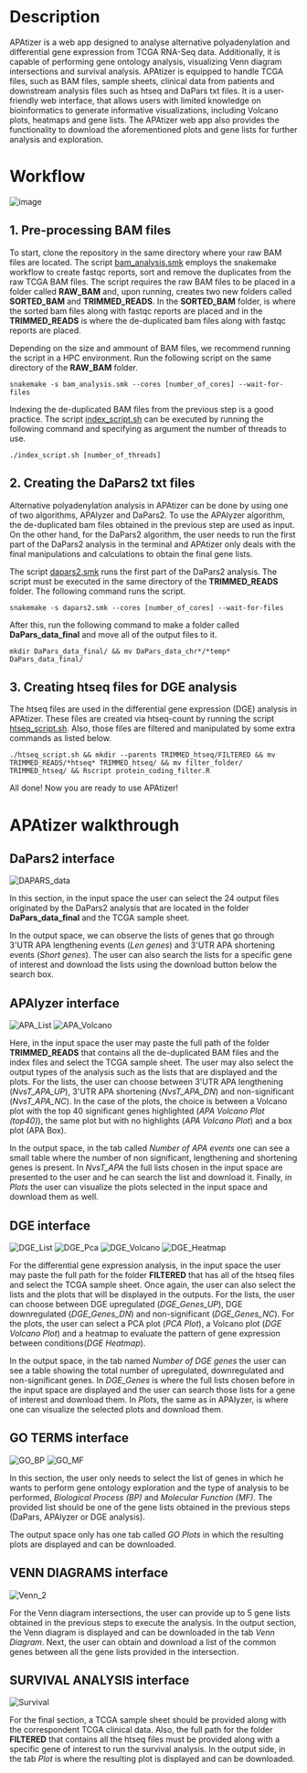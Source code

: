 # Description
APAtizer is a web app designed to analyse alternative polyadenylation and differential gene expression from TCGA RNA-Seq data. Additionally, it is capable of performing gene ontology analysis, visualizing Venn diagram intersections and survival analysis. APAtizer is equipped to handle TCGA files, such as BAM files, sample sheets, clinical data from patients and downstream analysis files such as htseq and DaPars txt files. It is a user-friendly web interface, that allows users with limited knowledge on bioinformatics to generate informative visualizations, including Volcano plots, heatmaps and gene lists. The APAtizer web app also provides the functionality to download the aforementioned plots and gene lists for further analysis and exploration. 

# Workflow
![image](https://github.com/brss12/APAtizer/assets/121204829/ea7c789d-907a-42bc-b331-94387a9b4325)

## 1. Pre-processing BAM files
To start, clone the repository in the same directory where your raw BAM files are located. The script [bam_analysis.smk](bam_analysis.smk) employs the snakemake workflow to create fastqc reports, sort and remove the duplicates from the raw TCGA BAM files. The script requires the raw BAM files to be placed in a folder called **RAW_BAM** and, upon running, creates two new folders called **SORTED_BAM** and **TRIMMED_READS**. In the **SORTED_BAM** folder, is where the sorted bam files along with fastqc reports are placed and in the **TRIMMED_READS** is where the de-duplicated bam files along with fastqc reports are placed.

Depending on the size and ammount of BAM files, we recommend running the script in a HPC environment. Run the following script on the same directory of the **RAW_BAM** folder. 
```shell
snakemake -s bam_analysis.smk --cores [number_of_cores] --wait-for-files
```
Indexing the de-duplicated BAM files from the previous step is a good practice. The script [index_script.sh](index_script.sh) can be executed by running the following command and specifying as argument the number of threads to use.
```shell
./index_script.sh [number_of_threads]
```
## 2. Creating the DaPars2 txt files
Alternative polyadenylation analysis in APAtizer can be done by using one of two algorithms, APAlyzer and DaPars2. To use the APAlyzer algorithm, the de-duplicated bam files obtained in the previous step are used as input. On the other hand, for the DaPars2 algorithm, the user needs to run the first part of the DaPars2 analysis in the terminal and APAtizer only deals with the final manipulations and calculations to obtain the final gene lists.

The script [dapars2.smk](dapars2_files/dapars2.smk) runs the first part of the DaPars2 analysis. The script must be executed in the same directory of the **TRIMMED_READS** folder. The following command runs the script.
```shell
snakemake -s dapars2.smk --cores [number_of_cores] --wait-for-files
```
After this, run the following command to make a folder called **DaPars_data_final** and move all of the output files to it.
```shell
mkdir DaPars_data_final/ && mv DaPars_data_chr*/*temp* DaPars_data_final/
```
## 3. Creating htseq files for DGE analysis
The htseq files are used in the differential gene expression (DGE) analysis in APAtizer. These files are created via htseq-count by running the script [htseq_script.sh](htseq_script.sh). Also, those files are filtered and manipulated by some extra commands as listed below.
```shell
./htseq_script.sh && mkdir --parents TRIMMED_htseq/FILTERED && mv TRIMMED_READS/*htseq* TRIMMED_htseq/ && mv filter_folder/ TRIMMED_htseq/ && Rscript protein_coding_filter.R
```
All done! Now you are ready to use APAtizer!
# APAtizer walkthrough
## DaPars2 interface
<img src="https://github.com/brss12/APAtizer/assets/121204829/de5fe1fe-6f0c-4167-a109-55dac866f430" alt="DAPARS_data"> 

In this section, in the input space the user can select the 24 output files originated by the DaPars2 analysis that are located in the folder **DaPars_data_final** and the TCGA sample sheet.

In the output space, we can observe the lists of genes that go through 3'UTR APA lengthening events (*Len genes*) and 3'UTR APA shortening events (*Short genes*). The user can also search the lists for a specific gene of interest and download the lists using the download button below the search box.

## APAlyzer interface
<img src="https://github.com/brss12/APAtizer/assets/121204829/f96b5fde-b5c6-4827-9a4d-542281aeca4f" alt="APA_List">
<img src="https://github.com/brss12/APAtizer/assets/121204829/a9ed2b83-dc63-462a-9bd2-43a32168f60f" alt="APA_Volcano">

Here, in the input space the user may paste the full path of the folder **TRIMMED_READS** that contains all the de-duplicated BAM files and the index files and select the TCGA sample sheet. The user may also select the output types of the analysis such as the lists that are displayed and the plots. For the lists, the user can choose between 3'UTR APA lengthening (*NvsT_APA_UP*), 3'UTR APA shortening (*NvsT_APA_DN*) and non-significant (*NvsT_APA_NC*). In the case of the plots, the choice is between a Volcano plot with the top 40 significant genes highlighted (*APA Volcano Plot (top40)*), the same plot but with no highlights (*APA Volcano Plot*) and a box plot (APA Box).

In the output space, in the tab called *Number of APA events* one can see a small table where the number of non significant, lengthening and shortening genes is present. In *NvsT_APA* the full lists chosen in the input space are presented to the user and he can search the list and download it. Finally, in *Plots* the user can visualize the plots selected in the input space and download them as well.

## DGE interface
<img src="https://github.com/brss12/APAtizer/assets/121204829/d69edb1f-7d95-4e78-9da4-9fecd09b7c44" alt="DGE_List">
<img src="https://github.com/brss12/APAtizer/assets/121204829/3ae16b84-87f0-494d-9c08-31b9c048f346" alt="DGE_Pca">
<img src="https://github.com/brss12/APAtizer/assets/121204829/2dd18423-06f7-4285-a528-8dc7b24b1ce2" alt="DGE_Volcano">
<img src="https://github.com/brss12/APAtizer/assets/121204829/4f76e1e6-ff5a-4c8c-8688-f3e9c1e386f9" alt="DGE_Heatmap">

For the differential gene expression analysis, in the input space the user may paste the full path for the folder **FILTERED** that has all of the htseq files and select the TCGA sample sheet. Once again, the user can also select the lists and the plots that will be displayed in the outputs. For the lists, the user can choose between DGE upregulated (*DGE_Genes_UP*), DGE downregulated (*DGE_Genes_DN*) and non-significant (*DGE_Genes_NC*). For the plots, the user can select a PCA plot (*PCA Plot*), a Volcano plot (*DGE Volcano Plot*) and a heatmap to evaluate the pattern of gene expression between conditions(*DGE Heatmap*).

In the output space, in the tab named *Number of DGE genes* the user can see a table showing the total number of upregulated, downregulated and non-significant genes. In *DGE_Genes* is where the full lists chosen before in the input space are displayed and the user can search those lists for a gene of interest and download them. In *Plots*, the same as in APAlyzer, is where one can visualize the selected plots and download them.

## GO TERMS interface
<img src="https://github.com/brss12/APAtizer/assets/121204829/9c48d65a-e3d9-4c5d-8b4f-c4d9a6f2fdee" alt="GO_BP">
<img src="https://github.com/brss12/APAtizer/assets/121204829/45e43e24-c6c1-48a1-8244-ffb25a837756" alt="GO_MF">

In this section, the user only needs to select the list of genes in which he wants to perform gene ontology exploration and the type of analysis to be performed, *Biological Process (BP)* and *Molecular Function (MF)*. The provided list should be one of the gene lists obtained in the previous steps (DaPars, APAlyzer or DGE analysis).

The output space only has one tab called *GO Plots* in which the resulting plots are displayed and can be downloaded.

## VENN DIAGRAMS interface
<img src="https://github.com/brss12/APAtizer/assets/121204829/0faebdf0-1baa-4be4-9d0b-75aab8cf99d3" alt="Venn_2">

For the Venn diagram intersections, the user can provide up to 5 gene lists obtained in the previous steps to execute the analysis. In the output section, the Venn diagram is displayed and can be downloaded in the tab *Venn Diagram*. Next, the user can obtain and download a list of the common genes between all the gene lists provided in the intersection.

## SURVIVAL ANALYSIS interface
<img src="https://github.com/brss12/APAtizer/assets/121204829/e661e322-0d8a-4914-8222-404d7d7f7e30" alt="Survival">

For the final section, a TCGA sample sheet should be provided along with the correspondent TCGA clinical data. Also, the full path for the folder **FILTERED** that contains all the htseq files must be provided along with a specific gene of interest to run the survival analysis. In the output side, in the tab *Plot* is where the resulting plot is displayed and can be downloaded.
